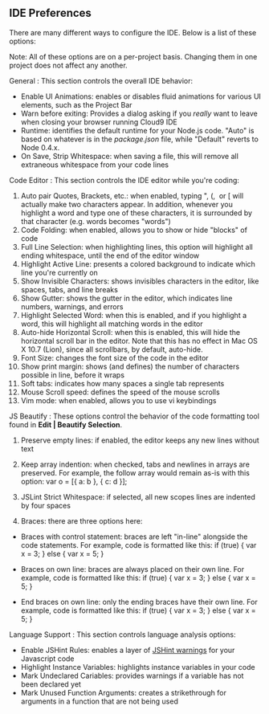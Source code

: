 ## IDE Preferences

There are many different ways to configure the IDE. Below is a list of these options:

Note: All of these options are on a per-project basis. Changing them in one project does not affect any another.

General
: This section controls the overall IDE behavior:

 * Enable UI Animations: enables or disables fluid animations for various UI elements, such as the Project Bar
 * Warn before exiting: Provides a dialog asking if you _really_ want to leave when closing your browser running Cloud9 IDE
 * Runtime: identifies the default runtime for your Node.js code. "Auto" is based on whatever is in the _package.json_ file, while "Default" reverts to Node 0.4.x.
 * On Save, Strip Whitespace: when saving a file, this will remove all extraneous whitespace from your code lines

Code Editor
: This section controls the IDE editor while you're coding:

1. Auto pair Quotes, Brackets, etc.: when enabled, typing ", (,  or [ will actually make two characters appear. In addition, whenever you highlight a word and type one of these characters, it is surrounded by that character (e.g. words becomes "words")
1. Code Folding: when enabled, allows you to show or hide "blocks" of code
1. Full Line Selection: when highlighting lines, this option will highlight all ending whitespace, until the end of the editor window
1. Highlight Active Line: presents a colored background to indicate which line you're currently on
1. Show Invisible Characters: shows invisibles characters in the editor, like spaces, tabs, and line breaks
1. Show Gutter: shows the gutter in the editor, which indicates line numbers, warnings, and errors
1. Highlight Selected Word: when this is enabled, and if you highlight a word, this will highlight all matching words in the editor
1. Auto-hide Horizontal Scroll: when this is enabled, this will hide the horizontal scroll bar in the editor. Note that this has no effect in Mac OS X 10.7 (Lion), since all scrollbars, by default, auto-hide.
1. Font Size: changes the font size of the code in the editor
1. Show print margin: shows (and defines) the number of characters possible in line, before it wraps
1. Soft tabs: indicates how many spaces a single tab represents
1. Mouse Scroll speed: defines the speed of the mouse scrolls
1. Vim mode: when enabled, allows you to use vi keybindings

JS Beautify
: These options control the behavior of the code formatting tool found in **Edit | Beautify Selection**.  

1. Preserve empty lines: if enabled, the editor keeps any new lines without text
2. Keep array indention: when checked, tabs and newlines in arrays are preserved. For example, the follow array would remain as-is with this option:
    var o = [{
        a: b
    }, {
        c: d
    }];

3. JSLint Strict Whitespace: if selected, all new scopes lines are indented by four spaces
4. Braces: there are three options here:  
 * Braces with control statement: braces are left "in-line" alongside the code statements. For example, code is formatted like this:
    if (true) {
        var x = 3;
    } else {
        var x = 5;
    }

 * Braces on own line: braces are always placed on their own line. For example, code is formatted like this:
    if (true)
    {
        var x = 3;
    } else
    {
        var x = 5;
    }

 * End braces on own line: only the ending braces have their own line. For example, code is formatted like this:
    if (true) {
        var x = 3;
    }
    else {
        var x = 5;
    }

Language Support
: This section controls language analysis options:

 * Enable JSHint Rules: enables a layer of [JSHint warnings](http://www.jshint.com/) for your Javascript code
 * Highlight Instance Variables: highlights instance variables in your code
 * Mark Undeclared Cariables: provides warnings if a variable has not been declared yet
 * Mark Unused Function Arguments: creates a strikethrough for arguments in a function that are not being used
